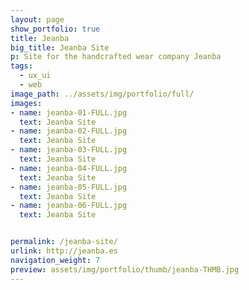```yaml
---
layout: page
show_portfolio: true
title: Jeanba
big_title: Jeanba Site
p: Site for the handcrafted wear company Jeanba
tags:
  - ux_ui
  - web
image_path: ../assets/img/portfolio/full/
images:
- name: jeanba-01-FULL.jpg
  text: Jeanba Site
- name: jeanba-02-FULL.jpg
  text: Jeanba Site
- name: jeanba-03-FULL.jpg
  text: Jeanba Site
- name: jeanba-04-FULL.jpg
  text: Jeanba Site
- name: jeanba-05-FULL.jpg
  text: Jeanba Site
- name: jeanba-06-FULL.jpg
  text: Jeanba Site


permalink: /jeanba-site/
urlink: http://jeanba.es
navigation_weight: 7
preview: assets/img/portfolio/thumb/jeanba-THMB.jpg
---
```


